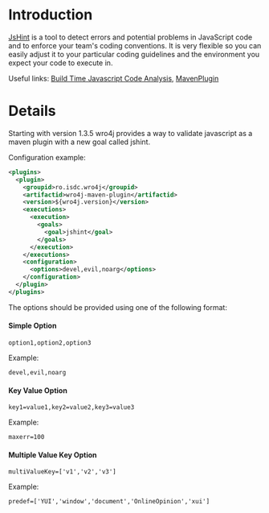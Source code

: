 # Introduction
[JsHint](http://jshint.com) is a tool to detect errors and potential problems in JavaScript code and to enforce your team's coding conventions. It is very flexible so you can easily adjust it to your particular coding guidelines and the environment you expect your code to execute in.

Useful links: [Build Time Javascript Code Analysis](http://web-resource-optimization.blogspot.com/2011/03/build-time-javascript-code-analysis.html), [MavenPlugin](MavenPlugin)

# Details 
Starting with version 1.3.5 wro4j provides a way to validate javascript as a maven plugin with a new goal called jshint.

Configuration example:
```xml
<plugins>
  <plugin>
    <groupid>ro.isdc.wro4j</groupid>
    <artifactid>wro4j-maven-plugin</artifactid>
    <version>${wro4j.version}</version>
    <executions>
      <execution>
        <goals>
          <goal>jshint</goal>
        </goals>
      </execution>
    </executions>
    <configuration>
      <options>devel,evil,noarg</options>
    </configuration>
  </plugin>
</plugins>
```

The options should be provided using one of the following format:

#### Simple Option
```
option1,option2,option3
``` 

Example: 
```
devel,evil,noarg
```


#### Key Value Option
```
key1=value1,key2=value2,key3=value3
``` 

Example: 
```
maxerr=100
```

#### Multiple Value Key Option
```
multiValueKey=['v1','v2','v3']
```
Example:
```
predef=['YUI','window','document','OnlineOpinion','xui']
```